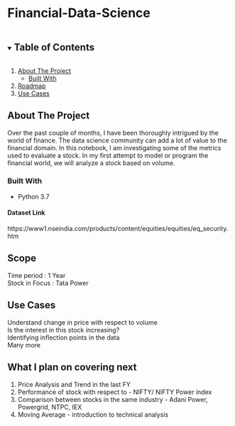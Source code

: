 # Financial-Data-Science
<!-- TABLE OF CONTENTS -->
<details open="open">
  <summary><h2 style="display: inline-block">Table of Contents</h2></summary>
  <ol>
    <li>
      <a href="#about-the-project">About The Project</a>
      <ul>
        <li><a href="#built-with">Built With</a></li>
      </ul>
    </li>
    <li><a href="#scope">Roadmap</a></li>
     <li><a href="#use-cases">Use Cases</a></li>

  </ol>
</details>



<!-- ABOUT THE PROJECT -->
## About The Project


Over the past couple of months, I have been thoroughly intrigued by the world of finance. The data science community can add a lot of value to the financial domain. In this notebook, I am investigating some of the metrics used to evaluate a stock. In my first attempt to model or program the financial world, we will analyze a stock based on volume.


### Built With

* Python 3.7

<h4>Dataset Link</h4> 
https://www1.nseindia.com/products/content/equities/equities/eq_security.htm

<!-- Scope -->
## Scope

Time period : 1 Year </br>
Stock in Focus : Tata Power </br>

<!-- Use Cases -->
## Use Cases 
Understand change in price with respect to volume <br>
Is the interest in this stock increasing? <br> 
Identifying inflection points in the data <br>
Many more <br>



## What I plan on covering next

1. Price Analysis and Trend in the last FY
2. Performance of stock with respect to - NIFTY/ NIFTY Power index
3. Comparison between stocks in the same industry - Adani Power, Powergrid, NTPC, IEX
4. Moving Average - introduction to technical analysis  





